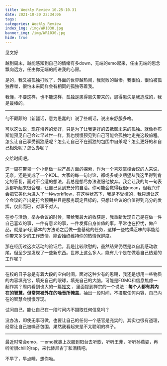 ```yaml
---
title: Weekly Review 10.25-10.31
date: 2021-10-30 22:34:06
tags:
categories: Weekly Review
index_img: /img/WR1030.jpg
banner_img: /img/WR1030.jpg
hide: true
---
```


见文好

越到周末，越能感知到自己的情绪有多down，无端的emo起来，任由无端的思念飘向远方，任由你无端的闯进我的心房。

是的，我又被孤独打败了，外面的世界越热闹，我就败的越惨。我很怕，很怕被孤独吞噬，很怕未来同样会有相同的孤独等着我。

我懂，不要这样，也不能这样，孤独是患得患失带来的，患得患失是我造成的，我是最棒的。

---

勺不颠颠的（新疆话，意为愚蠢的）说了些胡话，说出来舒服多咯。

可以这么说，现在培养的爱好，只是为了让我更好的去抵御未来的孤独。就像乔布斯能预见自己会过早过世一样，我也慢慢预见到自己可能会孤独地走完这段旅程。怎么让自己享受孤独感呢？怎么让自己不在孤独的包围中自杀呢？怎么更好的和自己相处呢？怎么办呢？

交给时间吧。

这一周在带领一个小组做一些产品方面的探索，作为一个喜欢掌控会议的人来说，无奈，还是变成了一个KOL。大家的每一句讨论，都或多或少期望从我这里得到肯定的答复，面对不合适的想法，我总是想尽办法说服他放弃。我会让我的每一句表达都听起来很合理，让自己达到充分的自洽。你可能会觉得我很mean，但我兴许会把它美化为进入了一种workflow，在这种状态下，我是不受控的，我只想让这个会议的产出是符合预期并且是服务既定目标的，只想让会议的价值得到充分的发挥，仅此而已，对事不对人。

在参与活动，举办会议的时候，带给我最大的收获是，我重新发现自己是在做一件自己喜欢的事，一件有意义的事，一件发挥自身价值的事。平常也在担忧，做产品，就是get到基本的方法论之后做一些基础的任务，这样一些枯燥乏味的事能给你带来多少的工作热情，能否始终维持你的热情保鲜度。

那在经历过这次活动的验证后，我是比较欣慰的，虽然结果仍然是以自我感动收尾，但至少是发现了一些新东西。世界上这么多人，能有几个是在做着自己热爱的工作呢？

---

在校的日子总是有着大段的空白时间，面对这种少有的恩赐，我还是想用一些物质的内容填充它，填充自己的眼球，填充自己的大脑。可能是FOMO和信息焦虑一起作祟？周内看到也大的一篇[推文](https://mp.weixin.qq.com/s/ec5LrhSJ6wqgwa6HDNO5Lg) ，里面提到禅宗的一个说法：**每个人都有其内在的智慧，但常常被外在的噪音所掩盖**。抽出一段时间，不摄取任何内容，自己内在的智慧会慢慢浮现。

试问自己，能让自己在一段时间内不摄取任何信息吗？

没办法，即使无事可做，也要让自己的任何一个感官是充实的。其实也很有道理，经常让自己被噪音包围，果然我看起来是不太聪明的样子。

---

最近时常会emo，一emo就裹上衣服到阳台去听歌，听听王菲，听听孙燕姿，再听听很chill的rap，来代替尼古丁和酒精吧。

不早了，早点睡，想你呦。



